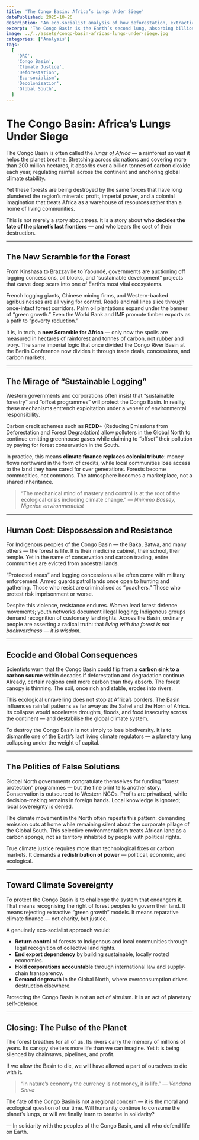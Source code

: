 ```yaml
---
title: 'The Congo Basin: Africa’s Lungs Under Siege'
datePublished: 2025-10-26
description: 'An eco-socialist analysis of how deforestation, extractivism, and neo-colonial conservation threaten the Congo Basin — the planet’s second-largest rainforest and a vital climate stabiliser.'
excerpt: 'The Congo Basin is the Earth’s second lung, absorbing billions of tonnes of carbon each year. Yet it is being sacrificed for profit — through logging, mining, and false “green” promises. This is not just an environmental crisis; it is a struggle for justice, sovereignty, and survival.'
image: ../../assets/congo-basin-africas-lungs-under-siege.jpg
categories: ['Analysis']
tags:
  [
    'DRC',
    'Congo Basin',
    'Climate Justice',
    'Deforestation',
    'Eco-socialism',
    'Decolonisation',
    'Global South',
  ]
---
```


# The Congo Basin: Africa’s Lungs Under Siege

The Congo Basin is often called the _lungs of Africa_ — a rainforest so vast it helps the planet breathe. Stretching across six nations and covering more than 200 million hectares, it absorbs over a billion tonnes of carbon dioxide each year, regulating rainfall across the continent and anchoring global climate stability.

Yet these forests are being destroyed by the same forces that have long plundered the region’s minerals: profit, imperial power, and a colonial imagination that treats Africa as a warehouse of resources rather than a home of living communities.

This is not merely a story about trees. It is a story about **who decides the fate of the planet’s last frontiers** — and who bears the cost of their destruction.

---

## The New Scramble for the Forest

From Kinshasa to Brazzaville to Yaoundé, governments are auctioning off logging concessions, oil blocks, and “sustainable development” projects that carve deep scars into one of Earth’s most vital ecosystems.

French logging giants, Chinese mining firms, and Western-backed agribusinesses are all vying for control. Roads and rail lines slice through once-intact forest corridors. Palm oil plantations expand under the banner of “green growth.” Even the World Bank and IMF promote timber exports as a path to “poverty reduction.”

It is, in truth, a **new Scramble for Africa** — only now the spoils are measured in hectares of rainforest and tonnes of carbon, not rubber and ivory. The same imperial logic that once divided the Congo River Basin at the Berlin Conference now divides it through trade deals, concessions, and carbon markets.

---

## The Mirage of “Sustainable Logging”

Western governments and corporations often insist that “sustainable forestry” and “offset programmes” will protect the Congo Basin. In reality, these mechanisms entrench exploitation under a veneer of environmental responsibility.

Carbon credit schemes such as **REDD+** (Reducing Emissions from Deforestation and Forest Degradation) allow polluters in the Global North to continue emitting greenhouse gases while claiming to “offset” their pollution by paying for forest conservation in the South.

In practice, this means **climate finance replaces colonial tribute**: money flows northward in the form of credits, while local communities lose access to the land they have cared for over generations. Forests become commodities, not commons. The atmosphere becomes a marketplace, not a shared inheritance.

> “The mechanical mind of mastery and control is at the root of the ecological crisis including climate change.”
> — _Nnimmo Bassey, Nigerian environmentalist_

---

## Human Cost: Dispossession and Resistance

For Indigenous peoples of the Congo Basin — the Baka, Batwa, and many others — the forest is life. It is their medicine cabinet, their school, their temple. Yet in the name of conservation and carbon trading, entire communities are evicted from ancestral lands.

“Protected areas” and logging concessions alike often come with military enforcement. Armed guards patrol lands once open to hunting and gathering. Those who resist are criminalised as “poachers.” Those who protest risk imprisonment or worse.

Despite this violence, resistance endures. Women lead forest defence movements; youth networks document illegal logging; Indigenous groups demand recognition of customary land rights. Across the Basin, ordinary people are asserting a radical truth: that _living with the forest is not backwardness — it is wisdom._

---

## Ecocide and Global Consequences

Scientists warn that the Congo Basin could flip from a **carbon sink to a carbon source** within decades if deforestation and degradation continue. Already, certain regions emit more carbon than they absorb. The forest canopy is thinning. The soil, once rich and stable, erodes into rivers.

This ecological unravelling does not stop at Africa’s borders. The Basin influences rainfall patterns as far away as the Sahel and the Horn of Africa. Its collapse would accelerate droughts, floods, and food insecurity across the continent — and destabilise the global climate system.

To destroy the Congo Basin is not simply to lose biodiversity. It is to dismantle one of the Earth’s last living climate regulators — a planetary lung collapsing under the weight of capital.

---

## The Politics of False Solutions

Global North governments congratulate themselves for funding “forest protection” programmes — but the fine print tells another story.
Conservation is outsourced to Western NGOs. Profits are privatised, while decision-making remains in foreign hands. Local knowledge is ignored; local sovereignty is denied.

The climate movement in the North often repeats this pattern: demanding emission cuts at home while remaining silent about the corporate pillage of the Global South. This selective environmentalism treats African land as a carbon sponge, not as territory inhabited by people with political rights.

True climate justice requires more than technological fixes or carbon markets. It demands a **redistribution of power** — political, economic, and ecological.

---

## Toward Climate Sovereignty

To protect the Congo Basin is to challenge the system that endangers it.
That means recognising the right of forest peoples to govern their land. It means rejecting extractive “green growth” models. It means reparative climate finance — not charity, but justice.

A genuinely eco-socialist approach would:

- **Return control** of forests to Indigenous and local communities through legal recognition of collective land rights.
- **End export dependency** by building sustainable, locally rooted economies.
- **Hold corporations accountable** through international law and supply-chain transparency.
- **Demand degrowth** in the Global North, where overconsumption drives destruction elsewhere.

Protecting the Congo Basin is not an act of altruism. It is an act of planetary self-defence.

---

## Closing: The Pulse of the Planet

The forest breathes for all of us. Its rivers carry the memory of millions of years. Its canopy shelters more life than we can imagine. Yet it is being silenced by chainsaws, pipelines, and profit.

If we allow the Basin to die, we will have allowed a part of ourselves to die with it.

> “In nature’s economy the currency is not money, it is life.”
> — _Vandana Shiva_

The fate of the Congo Basin is not a regional concern — it is the moral and ecological question of our time.
Will humanity continue to consume the planet’s lungs, or will we finally learn to breathe in solidarity?

— In solidarity with the peoples of the Congo Basin, and all who defend life on Earth.
